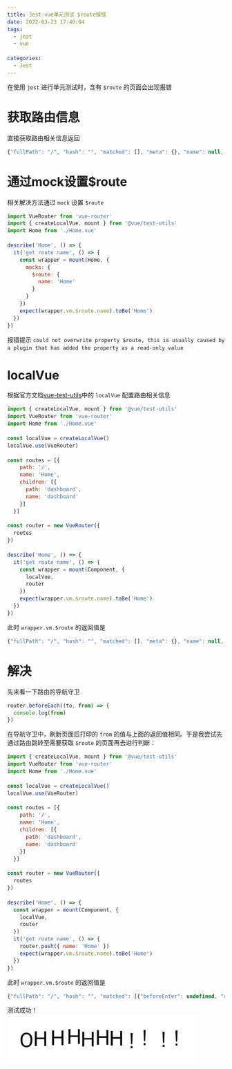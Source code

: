 ```yaml
---
title: Jest-vue单元测试 $route报错
date: 2022-03-23 17:40:04
tags: 
  - jest
  - vue

categories: 
  - Jest
---
```

在使用 `jest` 进行单元测试时，含有 `$route` 的页面会出现报错
# 获取路由信息
直接获取路由相关信息返回
```javascript
{"fullPath": "/", "hash": "", "matched": [], "meta": {}, "name": null, "params": {}, "path": "/", "query": {}}
```

# 通过mock设置$route
相关解决方法通过 `mock` 设置 `$route`
```javascript
import VueRouter from 'vue-router'
import { createLocalVue, mount } from '@vue/test-utils'
import Home from './Home.vue'

describe('Home', () => {
  it('get route name', () => {
    const wrapper = mount(Home, {
      mocks: {
        $route: {
          name: 'Home'
        }
      }
    })
    expect(wrapper.vm.$route.name).toBe('Home')
  })
})
```
报错提示 `could not overwrite property $route, this is usually caused by a plugin that has added the property as a read-only value`

# localVue
根据官方文档[vue-test-utils](https://v1.test-utils.vuejs.org/zh/api/options.html#localvue)中的 `localVue` 配置路由相关信息
```javascript
import { createLocalVue, mount } from '@vue/test-utils'
import VueRouter from 'vue-router'
import Home from './Home.vue'

const localVue = createLocalVue()
localVue.use(VueRouter)

const routes = [{
    path: '/',
    name: 'Home',
    children: [{
      path: 'dashboard',
      name: 'dashboard'
    }]
  }]

const router = new VueRouter({
  routes
})

describe('Home', () => {
  it('get route name', () => {
    const wrapper = mount(Component, {
      localVue,
      router
    })
    expect(wrapper.vm.$route.name).toBe('Home')
  })
})
```
此时 `wrapper.vm.$route` 的返回值是
```javascript
{"fullPath": "/", "hash": "", "matched": [], "meta": {}, "name": null, "params": {}, "path": "/", "query": {}}
```

# 解决
先来看一下路由的导航守卫
```javascript
router.beforeEach((to, from) => {
  console.log(from)
})
```
在导航守卫中，刷新页面后打印的 `from` 的值与上面的返回值相同。于是我尝试先通过路由跳转至需要获取 `$route` 的页面再去进行判断：
```javascript
import { createLocalVue, mount } from '@vue/test-utils'
import VueRouter from 'vue-router'
import Home from './Home.vue'

const localVue = createLocalVue()
localVue.use(VueRouter)

const routes = [{
    path: '/',
    name: 'Home',
    children: [{
      path: 'dashboard',
      name: 'dashboard'
    }]
  }]

const router = new VueRouter({
  routes
})

describe('Home', () => {
  const wrapper = mount(Component, {
    localVue,
    router
  })
  it('get route name', () => {
    router.push({ name: 'Home' })
    expect(wrapper.vm.$route.name).toBe('Home')
  })
})
```

此时 `wrapper.vm.$route` 的返回值是
```javascript
{"fullPath": "/", "hash": "", "matched": [{"beforeEnter": undefined, "components": {"default": undefined}, "instances": {}, "matchAs": undefined, "meta": {}, "name": "Home", "parent": undefined, "path": "", "props": {}, "redirect": undefined, "regex": /^(?:\/(?=$))?$/i}], "meta": {}, "name": "Home", "params": {}, "path": "/", "query": {}}
```
测试成功！
![ohhhhh](/images/Jest/oh.gif)